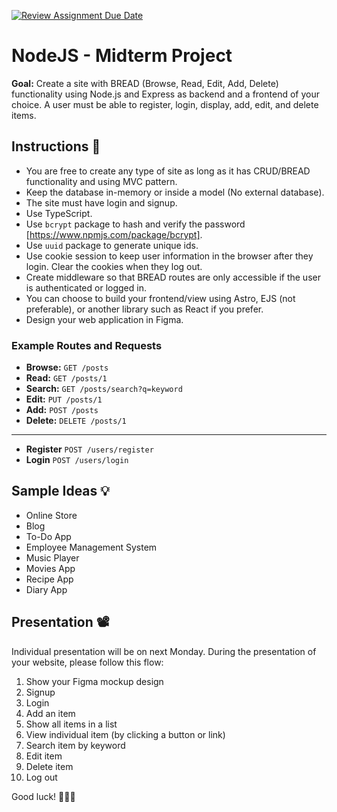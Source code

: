 [![Review Assignment Due Date](https://classroom.github.com/assets/deadline-readme-button-22041afd0340ce965d47ae6ef1cefeee28c7c493a6346c4f15d667ab976d596c.svg)](https://classroom.github.com/a/0oxQdmPk)
# NodeJS - Midterm Project

**Goal:** Create a site with BREAD (Browse, Read, Edit, Add, Delete) functionality using Node.js and Express as backend and a frontend of your choice. A user must be able to register, login, display, add, edit, and delete items.

## Instructions 📖

- You are free to create any type of site as long as it has CRUD/BREAD functionality and using MVC pattern.
- Keep the database in-memory or inside a model (No external database).
- The site must have login and signup.
- Use TypeScript.
- Use `bcrypt` package to hash and verify the password [https://www.npmjs.com/package/bcrypt].
- Use `uuid` package to generate unique ids.
- Use cookie session to keep user information in the browser after they login. Clear the cookies when they log out.
- Create middleware so that BREAD routes are only accessible if the user is authenticated or logged in.
- You can choose to build your frontend/view using Astro, EJS (not preferable), or another library such as React if you prefer.
- Design your web application in Figma.

### Example Routes and Requests

- **Browse:** `GET /posts`
- **Read:** `GET /posts/1`
- **Search:** `GET /posts/search?q=keyword`
- **Edit:** `PUT /posts/1`
- **Add:** `POST /posts`
- **Delete:** `DELETE /posts/1`
---
- **Register** `POST /users/register`
- **Login** `POST /users/login`

## Sample Ideas 💡

- Online Store
- Blog
- To-Do App
- Employee Management System
- Music Player
- Movies App
- Recipe App
- Diary App

## Presentation 📽️

Individual presentation will be on next Monday. During the presentation of your website, please follow this flow:

1. Show your Figma mockup design
2. Signup
3. Login
4. Add an item
5. Show all items in a list
6. View individual item (by clicking a button or link)
7. Search item by keyword
8. Edit item
9. Delete item
10. Log out

Good luck! 🎉🎉🎉
